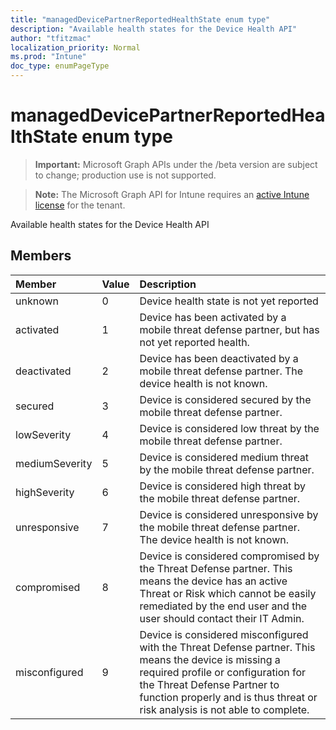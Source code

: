 ```yaml
---
title: "managedDevicePartnerReportedHealthState enum type"
description: "Available health states for the Device Health API"
author: "tfitzmac"
localization_priority: Normal
ms.prod: "Intune"
doc_type: enumPageType
---
```


# managedDevicePartnerReportedHealthState enum type

> **Important:** Microsoft Graph APIs under the /beta version are subject to change; production use is not supported.

> **Note:** The Microsoft Graph API for Intune requires an [active Intune license](https://go.microsoft.com/fwlink/?linkid=839381) for the tenant.

Available health states for the Device Health API

## Members
|Member|Value|Description|
|:---|:---|:---|
|unknown|0|Device health state is not yet reported|
|activated|1|Device has been activated by a mobile threat defense partner, but has not yet reported health.|
|deactivated|2|Device has been deactivated by a mobile threat defense partner. The device health is not known.|
|secured|3|Device is considered secured by the mobile threat defense partner.|
|lowSeverity|4|Device is considered low threat by the mobile threat defense partner.|
|mediumSeverity|5|Device is considered medium threat by the mobile threat defense partner.|
|highSeverity|6|Device is considered high threat by the mobile threat defense partner.|
|unresponsive|7|Device is considered unresponsive by the mobile threat defense partner. The device health is not known.|
|compromised|8|Device is considered compromised by the Threat Defense partner. This means the device has an active Threat or Risk which cannot be easily remediated by the end user and the user should contact their IT Admin.|
|misconfigured|9|Device is considered misconfigured with the Threat Defense partner. This means the device is missing a required profile or configuration for the Threat Defense Partner to function properly and is thus threat or risk analysis is not able to complete.|





